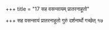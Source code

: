 +++
title = "17 सह वसन्सायम् प्रातरनाहूतो"

+++
सह वसन्सायं प्रातरनाहूतो गुरुं दर्शनार्थो गच्छेत् १७